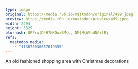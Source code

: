 ```yaml
---
type: image
original: https://media.r0b.io/mastodon/original/499.jpeg
preview: https://media.r0b.io/mastodon/preview/499.jpeg
width: 2494
height: 3325
blurhash: UPFrw|D*H?NKOuxBM{s,_NM{M{WBadNGx[Rj
refs:
  mastodon_media:
    - "113673030657619355"
---
```


An old fashioned shopping area with Christmas decorations 
